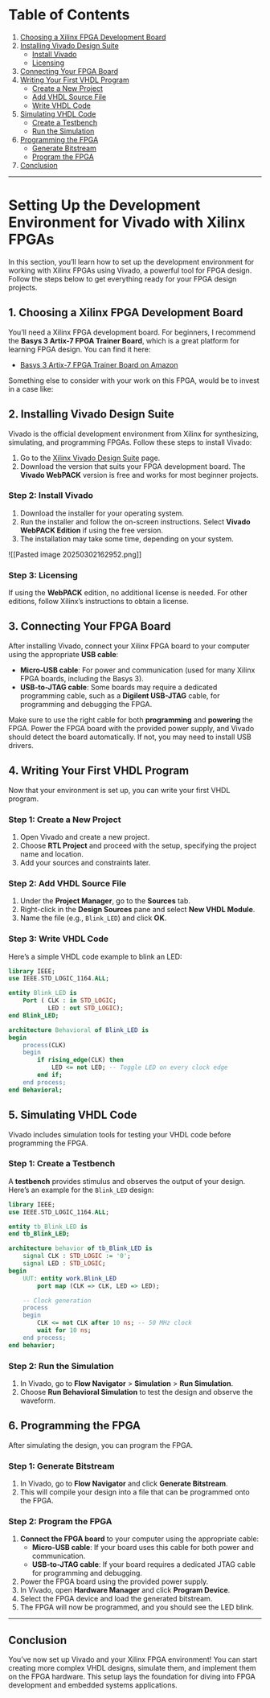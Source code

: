 # Table of Contents

1. [Choosing a Xilinx FPGA Development Board](#1-choosing-a-xilinx-fpga-development-board)
2. [Installing Vivado Design Suite](#2-installing-vivado-design-suite)
    - [Install Vivado](#step-2-install-vivado)
    - [Licensing](#step-3-licensing)
3. [Connecting Your FPGA Board](#3-connecting-your-fpga-board)
4. [Writing Your First VHDL Program](#4-writing-your-first-vhdl-program)
    - [Create a New Project](#step-1-create-a-new-project)
    - [Add VHDL Source File](#step-2-add-vhdl-source-file)
    - [Write VHDL Code](#step-3-write-vhdl-code)
5. [Simulating VHDL Code](#5-simulating-vhdl-code)
    - [Create a Testbench](#step-1-create-a-testbench)
    - [Run the Simulation](#step-2-run-the-simulation)
6. [Programming the FPGA](#6-programming-the-fpga)
    - [Generate Bitstream](#step-1-generate-bitstream)
    - [Program the FPGA](#step-2-program-the-fpga)
7. [Conclusion](#conclusion)

---

# Setting Up the Development Environment for Vivado with Xilinx FPGAs

In this section, you’ll learn how to set up the development environment for working with Xilinx FPGAs using Vivado, a powerful tool for FPGA design. Follow the steps below to get everything ready for your FPGA design projects.

## **1. Choosing a Xilinx FPGA Development Board**

You’ll need a Xilinx FPGA development board. For beginners, I recommend the **Basys 3 Artix-7 FPGA Trainer Board**, which is a great platform for learning FPGA design. You can find it here:

- [Basys 3 Artix-7 FPGA Trainer Board on Amazon](https://www.amazon.com/dp/B00NUE1WOG?ref=ppx_yo2ov_dt_b_fed_asin_title)

Something else to consider with your work on this FPGA, would be to invest in a case like: 

## **2. Installing Vivado Design Suite**

Vivado is the official development environment from Xilinx for synthesizing, simulating, and programming FPGAs. Follow these steps to install Vivado:

1. Go to the [Xilinx Vivado Design Suite](https://www.xilinx.com/support/download.html) page.
2. Download the version that suits your FPGA development board. The **Vivado WebPACK** version is free and works for most beginner projects.

### **Step 2: Install Vivado**

1. Download the installer for your operating system.
2. Run the installer and follow the on-screen instructions. Select **Vivado WebPACK Edition** if using the free version.
3. The installation may take some time, depending on your system.

![[Pasted image 20250302162952.png]]

### **Step 3: Licensing**

If using the **WebPACK** edition, no additional license is needed. For other editions, follow Xilinx’s instructions to obtain a license.

## **3. Connecting Your FPGA Board**

After installing Vivado, connect your Xilinx FPGA board to your computer using the appropriate **USB cable**:

- **Micro-USB cable**: For power and communication (used for many Xilinx FPGA boards, including the Basys 3).
- **USB-to-JTAG cable**: Some boards may require a dedicated programming cable, such as a **Digilent USB-JTAG** cable, for programming and debugging the FPGA.

Make sure to use the right cable for both **programming** and **powering** the FPGA. Power the FPGA board with the provided power supply, and Vivado should detect the board automatically. If not, you may need to install USB drivers.

## **4. Writing Your First VHDL Program**

Now that your environment is set up, you can write your first VHDL program.

### **Step 1: Create a New Project**

1. Open Vivado and create a new project.
2. Choose **RTL Project** and proceed with the setup, specifying the project name and location.
3. Add your sources and constraints later.

### **Step 2: Add VHDL Source File**

1. Under the **Project Manager**, go to the **Sources** tab.
2. Right-click in the **Design Sources** pane and select **New VHDL Module**.
3. Name the file (e.g., `Blink_LED`) and click **OK**.

### **Step 3: Write VHDL Code**

Here’s a simple VHDL code example to blink an LED:
```vhdl
library IEEE;
use IEEE.STD_LOGIC_1164.ALL;

entity Blink_LED is
    Port ( CLK : in STD_LOGIC;
           LED : out STD_LOGIC);
end Blink_LED;

architecture Behavioral of Blink_LED is
begin
    process(CLK)
    begin
        if rising_edge(CLK) then
            LED <= not LED; -- Toggle LED on every clock edge
        end if;
    end process;
end Behavioral;
```

## **5. Simulating VHDL Code**

Vivado includes simulation tools for testing your VHDL code before programming the FPGA.

### **Step 1: Create a Testbench**

A **testbench** provides stimulus and observes the output of your design. Here’s an example for the `Blink_LED` design:
```vhdl
library IEEE;
use IEEE.STD_LOGIC_1164.ALL;

entity tb_Blink_LED is
end tb_Blink_LED;

architecture behavior of tb_Blink_LED is
    signal CLK : STD_LOGIC := '0';
    signal LED : STD_LOGIC;
begin
    UUT: entity work.Blink_LED
        port map (CLK => CLK, LED => LED);

    -- Clock generation
    process
    begin
        CLK <= not CLK after 10 ns; -- 50 MHz clock
        wait for 10 ns;
    end process;
end behavior;
```

### **Step 2: Run the Simulation**

1. In Vivado, go to **Flow Navigator** > **Simulation** > **Run Simulation**.
2. Choose **Run Behavioral Simulation** to test the design and observe the waveform.

## **6. Programming the FPGA**

After simulating the design, you can program the FPGA.

### **Step 1: Generate Bitstream**

1. In Vivado, go to **Flow Navigator** and click **Generate Bitstream**.
2. This will compile your design into a file that can be programmed onto the FPGA.

### **Step 2: Program the FPGA**

1. **Connect the FPGA board** to your computer using the appropriate cable:
    - **Micro-USB cable**: If your board uses this cable for both power and communication.
    - **USB-to-JTAG cable**: If your board requires a dedicated JTAG cable for programming and debugging.
2. Power the FPGA board using the provided power supply.
3. In Vivado, open **Hardware Manager** and click **Program Device**.
4. Select the FPGA device and load the generated bitstream.
5. The FPGA will now be programmed, and you should see the LED blink.

---

## Conclusion

You’ve now set up Vivado and your Xilinx FPGA environment! You can start creating more complex VHDL designs, simulate them, and implement them on the FPGA hardware. This setup lays the foundation for diving into FPGA development and embedded systems applications.

